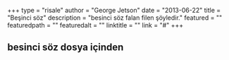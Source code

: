 +++
type = "risale"
author = "George Jetson"
date = "2013-06-22"
title = "Beşinci söz"
description = "besinci söz falan filen şöyledir."
featured = ""
featuredpath = ""
featuredalt = ""
linktitle = ""
link = "#"
+++

## besinci söz dosya içinden